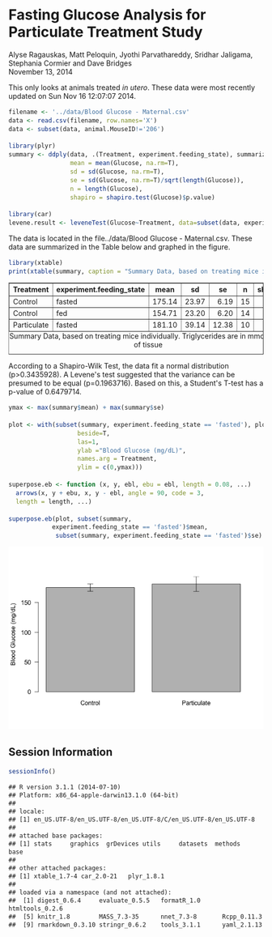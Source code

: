 # Fasting Glucose Analysis for Particulate Treatment Study
Alyse Ragauskas, Matt Peloquin, Jyothi Parvathareddy, Sridhar Jaligama, Stephania Cormier and Dave Bridges  
November 13, 2014  

This only looks at animals treated *in utero*.  These data were most recently updated on Sun Nov 16 12:07:07 2014.


```r
filename <- '../data/Blood Glucose - Maternal.csv'
data <- read.csv(filename, row.names='X')
data <- subset(data, animal.MouseID!='206')

library(plyr)
summary <- ddply(data, .(Treatment, experiment.feeding_state), summarize,
                 mean = mean(Glucose, na.rm=T),
                 sd = sd(Glucose, na.rm=T),
                 se = sd(Glucose, na.rm=T)/sqrt(length(Glucose)),
                 n = length(Glucose),
                 shapiro = shapiro.test(Glucose)$p.value)

library(car)
levene.result <- leveneTest(Glucose~Treatment, data=subset(data, experiment.feeding_state=='fasted'))
```

The data is located in the file../data/Blood Glucose - Maternal.csv.  These data are summarized in the Table below and graphed in the figure.  



```r
library(xtable)
print(xtable(summary, caption = "Summary Data, based on treating mice individually.  Triglycerides are in mmoles/mg of tissue", label="tab:summary-statistics"), include.rownames=F, type='html')
```

<!-- html table generated in R 3.1.1 by xtable 1.7-4 package -->
<!-- Sun Nov 16 12:07:08 2014 -->
<table border=1>
<caption align="bottom"> Summary Data, based on treating mice individually.  Triglycerides are in mmoles/mg of tissue </caption>
<tr> <th> Treatment </th> <th> experiment.feeding_state </th> <th> mean </th> <th> sd </th> <th> se </th> <th> n </th> <th> shapiro </th>  </tr>
  <tr> <td> Control </td> <td> fasted </td> <td align="right"> 175.14 </td> <td align="right"> 23.97 </td> <td align="right"> 6.19 </td> <td align="right">  15 </td> <td align="right"> 0.69 </td> </tr>
  <tr> <td> Control </td> <td> fed </td> <td align="right"> 154.71 </td> <td align="right"> 23.20 </td> <td align="right"> 6.20 </td> <td align="right">  14 </td> <td align="right"> 0.34 </td> </tr>
  <tr> <td> Particulate </td> <td> fasted </td> <td align="right"> 181.10 </td> <td align="right"> 39.14 </td> <td align="right"> 12.38 </td> <td align="right">  10 </td> <td align="right"> 0.92 </td> </tr>
   <a name=tab:summary-statistics></a>
</table>

According to a Shapiro-Wilk Test, the data fit a normal distribution (p>0.3435928).  A Levene's test suggested that the variance can be presumed to be equal (p=0.1963716).  Based on this, a Student's T-test has a p-value of 0.6479714.


```r
ymax <- max(summary$mean) + max(summary$se)

plot <- with(subset(summary, experiment.feeding_state == 'fasted'), plot <- barplot(mean,
                   beside=T,
                   las=1,
                   ylab ="Blood Glucose (mg/dL)",
                   names.arg = Treatment,
                   ylim = c(0,ymax)))

superpose.eb <- function (x, y, ebl, ebu = ebl, length = 0.08, ...)
  arrows(x, y + ebu, x, y - ebl, angle = 90, code = 3,
  length = length, ...)

superpose.eb(plot, subset(summary, 
            experiment.feeding_state == 'fasted')$mean, 
             subset(summary, experiment.feeding_state == 'fasted')$se)
```

![](fasting_glucose_analysis_files/figure-html/barplot-individual-1.png) 

## Session Information

```r
sessionInfo()
```

```
## R version 3.1.1 (2014-07-10)
## Platform: x86_64-apple-darwin13.1.0 (64-bit)
## 
## locale:
## [1] en_US.UTF-8/en_US.UTF-8/en_US.UTF-8/C/en_US.UTF-8/en_US.UTF-8
## 
## attached base packages:
## [1] stats     graphics  grDevices utils     datasets  methods   base     
## 
## other attached packages:
## [1] xtable_1.7-4 car_2.0-21   plyr_1.8.1  
## 
## loaded via a namespace (and not attached):
##  [1] digest_0.6.4     evaluate_0.5.5   formatR_1.0      htmltools_0.2.6 
##  [5] knitr_1.8        MASS_7.3-35      nnet_7.3-8       Rcpp_0.11.3     
##  [9] rmarkdown_0.3.10 stringr_0.6.2    tools_3.1.1      yaml_2.1.13
```
